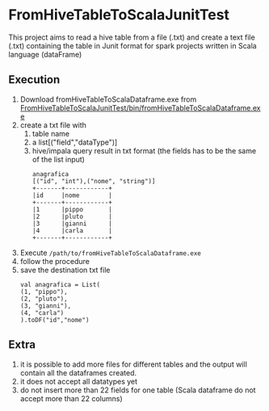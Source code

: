 # FromHiveTableToScalaJunitTest
This project aims to read a hive table from a file (.txt) and create a text file (.txt) containing the table in Junit format for spark projects written in Scala language (dataFrame)


## Execution

1. Download fromHiveTableToScalaDataframe.exe from [FromHiveTableToScalaJunitTest/bin/fromHiveTableToScalaDataframe.exe](https://github.com/quintax96/FromHiveTableToScalaJunitTest/blob/main/bin/fromHiveTableToScalaDataframe.exe)
2. create a txt file with
    1. table name
    2. a list[("field","dataType")]
    3. hive/impala query result in txt format (the fields has to be the same of the list input)
        ```
        anagrafica
        [("id", "int"),("nome", "string")]
        +-------+------------+
        |id     |nome        |
        +-------+------------+
        |1      |pippo	     |
        |2      |pluto	     |
        |3      |gianni	     |
        |4      |carla	     |
        +-------+------------+
        ```
3. Execute `/path/to/fromHiveTableToScalaDataframe.exe`
4. follow the procedure
5. save the destination txt file
    ```
    val anagrafica = List(
    (1,	"pippo"),
    (2,	"pluto"),
    (3,	"gianni"),
    (4,	"carla")
    ).toDF("id","nome")
    ```
    
## Extra

1. it is possible to add more files for different tables and the output will contain all the dataframes created.
2. it does not accept all datatypes yet
3. do not insert more than 22 fields for one table (Scala dataframe do not accept more than 22 columns)

